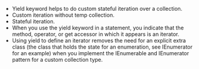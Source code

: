 - Yield keyword helps to do custom stateful iteration over a collection.
- Custom iteration without temp collection.
- Stateful iteration.
- When you use the yield keyword in a statement, you indicate that the method, operator, or get accessor in which it appears is an iterator. 
- Using yield to define an iterator removes the need for an explicit extra class (the class that holds the state for an enumeration, see IEnumerator<T> for an example) when you implement the IEnumerable and IEnumerator pattern for a custom collection type. 
